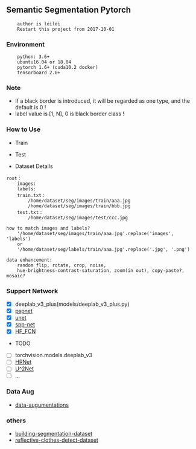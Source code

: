 ## Semantic Segmentation Pytorch
```
    author is leilei
    Restart this project from 2017-10-01 
```

### Environment
```
    python: 3.6+
    ubuntu16.04 or 18.04
    pytorch 1.6+ (cuda10.2 docker)
    tensorboard 2.0+
```

### Note
+ If a black border is introduced, it will be regarded as one type, and the default is 0 !
+ label value is [1, N], 0 is black border class !

### How to Use

+ Train

+ Test

+ Dataset Details
```
root：
    images:  
    labels: 
    train.txt：
        /home/dataset/seg/images/train/aaa.jpg
        /home/dataset/seg/images/train/bbb.jpg
    test.txt：
        /home/dataset/seg/images/test/ccc.jpg
    
how to match images and labels?
    '/home/dataset/seg/images/train/aaa.jpg'.replace('images', 'labels')
    or
    '/home/dataset/seg/labels/train/aaa.jpg'.replace('.jpg', '.png')

data enhancement:
    random flip, rotate, crop, noise, 
    hue-brightness-contrast-saturation, zoom(in out), copy-paste?, mosaic?
```

### Support Network
- [x] deeplab_v3_plus(models/deeplab_v3_plus.py)
- [x] [pspnet](models/pspnet.py)
- [x] [unet](models/unet.py)
- [x] [spp-net](models/spp.py)
- [x] [HF_FCN](models/hed_series/hf_fcn_vgg16.py)
+ TODO
- [ ] torchvision.models.deeplab_v3
- [ ] [HRNet](https://github.com/HRNet/HRNet-Semantic-Segmentation/tree/pytorch-v1.1)
- [ ] [U^2Net](https://github.com/NathanUA/U-2-Net)
- [ ] ...

### Data Aug
+ [data-augumentations](./readmes/data_aug.md)


### others
* [building-segmentation-dataset](https://github.com/gengyanlei/build_segmentation_dataset) 
* [reflective-clothes-detect-dataset](https://github.com/gengyanlei/reflective-clothes-detect)
